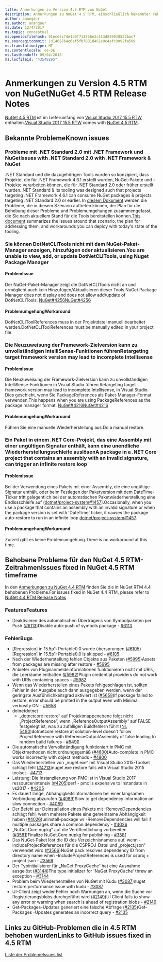 ```yaml
---
title: Anmerkungen zu Version 4.5 RTM von NuGet
description: Anmerkungen zu NuGet 4.5 RTM, einschließlich bekannter Fehler, Fehlerkorrekturen, hinzugefügter Features und DCRs.
author: anangaur
ms.author: anangaur
ms.date: 12/4/2017
ms.topic: conceptual
ms.openlocfilehash: 01ecd8c7de1a0f713766e3c413d889038522bac7
ms.sourcegitcommit: 1d1406764c6af5fb7801d462e0c4afc9092fa569
ms.translationtype: HT
ms.contentlocale: de-DE
ms.lasthandoff: 09/04/2018
ms.locfileid: "43548295"
---
```

# <a name="nuget-45-rtm-release-notes"></a><span data-ttu-id="0e8a2-103">Anmerkungen zu Version 4.5 RTM von NuGet</span><span class="sxs-lookup"><span data-stu-id="0e8a2-103">NuGet 4.5 RTM Release Notes</span></span>

<span data-ttu-id="0e8a2-104">[NuGet 4.5 RTM](https://dist.nuget.org/win-x86-commandline/v4.5.0/nuget.exe) ist im Lieferumfang von [Visual Studio 2017 15.5 RTW](https://www.visualstudio.com/news/releasenotes/vs2017-relnotes) enthalten.</span><span class="sxs-lookup"><span data-stu-id="0e8a2-104">[Visual Studio 2017 15.5 RTW](https://www.visualstudio.com/news/releasenotes/vs2017-relnotes) comes with [NuGet 4.5 RTM](https://dist.nuget.org/win-x86-commandline/v4.5.0/nuget.exe).</span></span>

## <a name="known-issues"></a><span data-ttu-id="0e8a2-105">Bekannte Probleme</span><span class="sxs-lookup"><span data-stu-id="0e8a2-105">Known issues</span></span>

### <a name="issues-with-net-standard-20-with-net-framework--nuget"></a><span data-ttu-id="0e8a2-106">Probleme mit .NET Standard 2.0 mit .NET Framework und NuGet</span><span class="sxs-lookup"><span data-stu-id="0e8a2-106">Issues with .NET Standard 2.0 with .NET Framework & NuGet</span></span> 

<span data-ttu-id="0e8a2-107">.NET Standard und die dazugehörigen Tools wurden so konzipiert, dass Projekte, die für .NET Framework 4.6.1 erstellt wurden, NuGet-Pakete und -Projekte verarbeiten können, die für .NET Standard 2.0 oder früher erstellt wurden.</span><span class="sxs-lookup"><span data-stu-id="0e8a2-107">.NET Standard & its tooling was designed such that projects targeting .NET Framework 4.6.1 can consume NuGet packages & projects targeting .NET Standard 2.0 or earlier.</span></span> <span data-ttu-id="0e8a2-108">In [diesem Dokument](https://github.com/dotnet/standard/issues/481) werden die Probleme, die in diesem Szenario auftreten können, der Plan für die Behebung dieser Probleme und Problemumgehungen zusammengefasst, die Sie nach aktuellem Stand für die Tools bereitstellen können.</span><span class="sxs-lookup"><span data-stu-id="0e8a2-108">[This document](https://github.com/dotnet/standard/issues/481) summarizes the issues around that scenario, the plan for addressing them, and workarounds you can deploy with today's state of the tooling.</span></span>

### <a name="you-are-unable-to-view-add-or-update-dotnetclitools-using-nuget-package-manager"></a><span data-ttu-id="0e8a2-109">Sie können DotNetCLITools nicht mit dem NuGet-Paket-Manager anzeigen, hinzufügen oder aktualisieren.</span><span class="sxs-lookup"><span data-stu-id="0e8a2-109">You are unable to view, add, or update DotNetCLITools, using Nuget Package Manager</span></span>

#### <a name="issue"></a><span data-ttu-id="0e8a2-110">Problem</span><span class="sxs-lookup"><span data-stu-id="0e8a2-110">Issue</span></span>

<span data-ttu-id="0e8a2-111">Der NuGet-Paket-Manager zeigt die DotNetCLITools nicht an und ermöglicht auch kein Hinzufügen/Aktualisieren dieser Tools.</span><span class="sxs-lookup"><span data-stu-id="0e8a2-111">NuGet Package Manager does not display and does not allow add/update of DotNetCLITools.</span></span> [<span data-ttu-id="0e8a2-112">NuGet#4256</span><span class="sxs-lookup"><span data-stu-id="0e8a2-112">NuGet#4256</span></span>](https://github.com/NuGet/Home/issues/4256)

#### <a name="workaround"></a><span data-ttu-id="0e8a2-113">Problemumgehung</span><span class="sxs-lookup"><span data-stu-id="0e8a2-113">Workaround</span></span>

<span data-ttu-id="0e8a2-114">DotNetCLIToolReferences muss in der Projektdatei manuell bearbeitet werden.</span><span class="sxs-lookup"><span data-stu-id="0e8a2-114">DotNetCLIToolReferences must be manually edited in your project file.</span></span>

### <a name="retargeting-target-framework-version-may-lead-to-incomplete-intellisense"></a><span data-ttu-id="0e8a2-115">Die Neuzuweisung der Framework-Zielversion kann zu unvollständigen IntelliSense-Funktionen führen</span><span class="sxs-lookup"><span data-stu-id="0e8a2-115">Retargeting target framework version may lead to incomplete Intellisense</span></span>

#### <a name="issue"></a><span data-ttu-id="0e8a2-116">Problem</span><span class="sxs-lookup"><span data-stu-id="0e8a2-116">Issue</span></span>

<span data-ttu-id="0e8a2-117">Die Neuzuweisung der Framework-Zielversion kann zu unvollständigen IntelliSense-Funktionen in Visual Studio führen.</span><span class="sxs-lookup"><span data-stu-id="0e8a2-117">Retargeting target framework version may lead to incomplete Intellisense, in Visual Studio.</span></span> <span data-ttu-id="0e8a2-118">Dies geschieht, wenn Sie PackageReferences als Paket-Manager-Format verwenden.</span><span class="sxs-lookup"><span data-stu-id="0e8a2-118">This happens when you are using PackageReferences as the package manager format.</span></span> [<span data-ttu-id="0e8a2-119">NuGet#4216</span><span class="sxs-lookup"><span data-stu-id="0e8a2-119">NuGet#4216</span></span>](https://github.com/NuGet/Home/issues/4216)

#### <a name="workaround"></a><span data-ttu-id="0e8a2-120">Problemumgehung</span><span class="sxs-lookup"><span data-stu-id="0e8a2-120">Workaround</span></span>

<span data-ttu-id="0e8a2-121">Führen Sie eine manuelle Wiederherstellung aus.</span><span class="sxs-lookup"><span data-stu-id="0e8a2-121">Do a manual restore.</span></span>

### <a name="a-package-in-a-net-core-project-that-contains-an-assembly-with-an-invalid-signature-can-trigger-an-infinite-restore-loop"></a><span data-ttu-id="0e8a2-122">Ein Paket in einem .NET Core-Projekt, das eine Assembly mit einer ungültigen Signatur enthält, kann eine unendliche Wiederherstellungsschleife auslösen</span><span class="sxs-lookup"><span data-stu-id="0e8a2-122">A package in a .NET Core project that contains an assembly with an invalid signature, can trigger an infinite restore loop</span></span>

#### <a name="issue"></a><span data-ttu-id="0e8a2-123">Problem</span><span class="sxs-lookup"><span data-stu-id="0e8a2-123">Issue</span></span>

<span data-ttu-id="0e8a2-124">Bei der Verwendung eines Pakets mit einer Assembly, die eine ungültige Signatur enthält, oder beim Festlegen der Paketversion mit dem DateTime-Ticker tritt gelegentlich bei der automatischen Paketwiederherstellung eine Endlosschleife auf ([dotnet/project-system#1457](https://github.com/dotnet/project-system/issues/1457)).</span><span class="sxs-lookup"><span data-stu-id="0e8a2-124">Occasionally, when you use a package that contains an assembly with an invalid signature or when the package version is set with 'DateTime' ticker, it causes the package auto-restore to run in an infinite loop [dotnet/project-system#1457](https://github.com/dotnet/project-system/issues/1457).</span></span>

#### <a name="workaround"></a><span data-ttu-id="0e8a2-125">Problemumgehung</span><span class="sxs-lookup"><span data-stu-id="0e8a2-125">Workaround</span></span>

<span data-ttu-id="0e8a2-126">Zurzeit gibt es keine Problemumgehung.</span><span class="sxs-lookup"><span data-stu-id="0e8a2-126">There is no workaround at this time.</span></span>

## <a name="issues-fixed-in-nuget-45-rtm-timeframe"></a><span data-ttu-id="0e8a2-127">Behobene Probleme für den NuGet 4.5 RTM-Zeitrahmen</span><span class="sxs-lookup"><span data-stu-id="0e8a2-127">Issues fixed in NuGet 4.5 RTM timeframe</span></span>

<span data-ttu-id="0e8a2-128">In den [Anmerkungen zu NuGet 4.4 RTM](../release-notes/nuget-4.4-RTM.md) finden Sie die in NuGet RTM 4.4 behobenen Probleme.</span><span class="sxs-lookup"><span data-stu-id="0e8a2-128">For issues fixed in NuGet 4.4 RTM, please refer to [NuGet 4.4 RTM Release Notes](../release-notes/nuget-4.4-RTM.md)</span></span> 

### <a name="features"></a><span data-ttu-id="0e8a2-129">Features</span><span class="sxs-lookup"><span data-stu-id="0e8a2-129">Features</span></span>

- <span data-ttu-id="0e8a2-130">Deaktivieren des automatischen Übertragens von Symbolpaketen per Push ([#6113](https://github.com/NuGet/Home/issues/6113))</span><span class="sxs-lookup"><span data-stu-id="0e8a2-130">Disable auto-push of symbols package - [#6113](https://github.com/NuGet/Home/issues/6113)</span></span>

### <a name="bugs"></a><span data-ttu-id="0e8a2-131">Fehler</span><span class="sxs-lookup"><span data-stu-id="0e8a2-131">Bugs</span></span>

- <span data-ttu-id="0e8a2-132">[Regression] in 15.5p1: Portable0.0 wurde übersprungen ([#6105](https://github.com/NuGet/Home/issues/6105))</span><span class="sxs-lookup"><span data-stu-id="0e8a2-132">[Regression] in 15.5p1: Portable0.0 is skipped - [#6105](https://github.com/NuGet/Home/issues/6105)</span></span>
- <span data-ttu-id="0e8a2-133">Nach der Wiederherstellung fehlen Objekte aus Paketen ([#5995](https://github.com/NuGet/Home/issues/5995))</span><span class="sxs-lookup"><span data-stu-id="0e8a2-133">Assets from packages are missing after restore - [#5995](https://github.com/NuGet/Home/issues/5995)</span></span>
- <span data-ttu-id="0e8a2-134">Anbieter von Pluginanmeldeinformationen funktionieren nicht mit URIs, die Leerräume enthalten ([#5982](https://github.com/NuGet/Home/issues/5982))</span><span class="sxs-lookup"><span data-stu-id="0e8a2-134">Plugin credential providers do not work with URIs containing spaces - [#5982](https://github.com/NuGet/Home/issues/5982)</span></span>
- <span data-ttu-id="0e8a2-135">Wenn das Wiederherstellen eines Pakets fehlgeschlagen ist, sollten Fehler in der Ausgabe auch dann ausgegeben werden, wenn der geringste Ausführlichkeitsgrad aktiviert ist ([#5658](https://github.com/NuGet/Home/issues/5658))</span><span class="sxs-lookup"><span data-stu-id="0e8a2-135">If package failed to restore, error should be printed in the output even with Minimal verbosity ON - [#5658](https://github.com/NuGet/Home/issues/5658)</span></span>
- <span data-ttu-id="0e8a2-136">dotnet</span><span class="sxs-lookup"><span data-stu-id="0e8a2-136">dotnet</span></span>
  - <span data-ttu-id="0e8a2-137">„dotnetcore restore“ auf Projektmappenebene folgt nicht „ProjectReference“, wenn „ReferenceOutputAssembly“ auf FALSE festgelegt ist, was zu zufälligen Buildfehlern führt ([Nr. 5490](https://github.com/NuGet/Home/issues/5490))</span><span class="sxs-lookup"><span data-stu-id="0e8a2-137">dotnetcore restore at solution-level doesn't follow ProjectReference with ReferenceOutputAssembly of false leading to random build failures - [#5490](https://github.com/NuGet/Home/issues/5490)</span></span>
- <span data-ttu-id="0e8a2-138">Die automatische Vervollständigung funktioniert in PMC mit Objektmethoden nicht ordnungsgemäß ([#4800](https://github.com/NuGet/Home/issues/4800))</span><span class="sxs-lookup"><span data-stu-id="0e8a2-138">Auto-complete in PMC works incorrectly with object methods - [#4800](https://github.com/NuGet/Home/issues/4800)</span></span>
- <span data-ttu-id="0e8a2-139">Das Wiederherstellen von „nuget.exe“ mit Visual Studio 2015-Toolset schlägt fehl ([#4713](https://github.com/NuGet/Home/issues/4713))</span><span class="sxs-lookup"><span data-stu-id="0e8a2-139">nuget.exe restore fails with Visual Studio 2015 toolset - [#4713](https://github.com/NuGet/Home/issues/4713)</span></span>
- <span data-ttu-id="0e8a2-140">Leistung: Die Instanziierung von PMC ist in Visual Studio 2017 ressourcenintensiv ([#4205](https://github.com/NuGet/Home/issues/4205))</span><span class="sxs-lookup"><span data-stu-id="0e8a2-140">perf - pmc is expensive to instantiate in vs2017 - [#4205](https://github.com/NuGet/Home/issues/4205)</span></span>
- <span data-ttu-id="0e8a2-141">Es dauert lange, Abhängigkeitsinformationen bei einer langsamen Verbindung abzurufen ([#4089](https://github.com/NuGet/Home/issues/4089))</span><span class="sxs-lookup"><span data-stu-id="0e8a2-141">Slow to get dependency information on slow connection - [#4089](https://github.com/NuGet/Home/issues/4089)</span></span>
- <span data-ttu-id="0e8a2-142">Der Befehl zur Deinstallation eines Pakets mit -RemoveDependencies schlägt fehl, wenn mehrere Pakete eine gemeinsame Abhängigkeit haben ([#4026](https://github.com/NuGet/Home/issues/4026))</span><span class="sxs-lookup"><span data-stu-id="0e8a2-142">uninstall-package w/ -RemoveDependencies will fail if multiple packages share a common dependency - [#4026](https://github.com/NuGet/Home/issues/4026)</span></span>
- <span data-ttu-id="0e8a2-143">„NuGet.Core.nupkg“ auf die Veröffentlichung vorbereiten ([#3581](https://github.com/NuGet/Home/issues/3581))</span><span class="sxs-lookup"><span data-stu-id="0e8a2-143">Finalize NuGet.Core.nupkg for publishing - [#3581](https://github.com/NuGet/Home/issues/3581)</span></span>
- <span data-ttu-id="0e8a2-144">Das NuGet-Paket löst die ID des Verzeichnisnamens auf, wenn -IncludeProjectReferences für die CSPROJ-Datei und „project.json“ verwendet wird ([#3566](https://github.com/NuGet/Home/issues/3566))</span><span class="sxs-lookup"><span data-stu-id="0e8a2-144">NuGet pack resolves dependency ID from directory name when -IncludeProjectReferences is used for csproj + project.json - [#3566](https://github.com/NuGet/Home/issues/3566)</span></span>
- <span data-ttu-id="0e8a2-145">Der Typinitialisierer für „NuGet.ProxyCache“ hat eine Ausnahme ausgelöst ([#3144](https://github.com/NuGet/Home/issues/3144))</span><span class="sxs-lookup"><span data-stu-id="0e8a2-145">The type initializer for 'NuGet.ProxyCache' threw an exception - [#3144](https://github.com/NuGet/Home/issues/3144)</span></span>
- <span data-ttu-id="0e8a2-146">Problem beim Wiederherstellen von NuGet mit Kudu ([#3087](https://github.com/NuGet/Home/issues/3087))</span><span class="sxs-lookup"><span data-stu-id="0e8a2-146">nuget restore performance issue with kudu - [#3087](https://github.com/NuGet/Home/issues/3087)</span></span>
- <span data-ttu-id="0e8a2-147">UI-Client zeigt weder Fehler noch Warnungen an, wenn die Suche vor Registrierungsblobs durchgeführt wird ([#2149](https://github.com/NuGet/Home/issues/2149))</span><span class="sxs-lookup"><span data-stu-id="0e8a2-147">UI Client fails to show any error or warning when search is ahead of registration blobs - [#2149](https://github.com/NuGet/Home/issues/2149)</span></span>
- <span data-ttu-id="0e8a2-148">Get-Packages-Updates generiert eine falsche Abfrage ([#2135](https://github.com/NuGet/Home/issues/2135))</span><span class="sxs-lookup"><span data-stu-id="0e8a2-148">Get-Packages -Updates generates an incorrect query - [#2135](https://github.com/NuGet/Home/issues/2135)</span></span>

## <a name="links-to-github-issues-fixed-in-45-rtm"></a><span data-ttu-id="0e8a2-149">Links zu GitHub-Problemen die in 4.5 RTM behoben wurden</span><span class="sxs-lookup"><span data-stu-id="0e8a2-149">Links to GitHub issues fixed in 4.5 RTM</span></span>

[<span data-ttu-id="0e8a2-150">Liste der Probleme</span><span class="sxs-lookup"><span data-stu-id="0e8a2-150">Issues list</span></span>](https://github.com/NuGet/Home/issues?q=is%3Aissue+milestone%3A4.5+is%3Aclosed)
